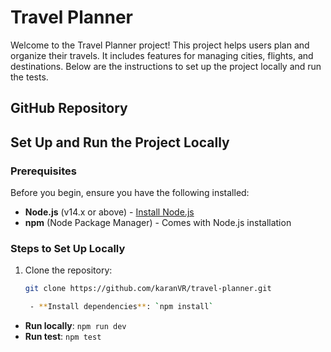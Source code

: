 # Travel Planner

Welcome to the Travel Planner project! This project helps users plan and organize their travels. It includes features for managing cities, flights, and destinations. Below are the instructions to set up the project locally and run the tests.

## GitHub Repository

## Set Up and Run the Project Locally

### Prerequisites

Before you begin, ensure you have the following installed:

- **Node.js** (v14.x or above) - [Install Node.js](https://nodejs.org/)
- **npm** (Node Package Manager) - Comes with Node.js installation

### Steps to Set Up Locally

1. Clone the repository:

   ```bash
   git clone https://github.com/karanVR/travel-planner.git

    - **Install dependencies**: `npm install`
   ```

- **Run locally**: `npm run dev`
- **Run test**: `npm test`

